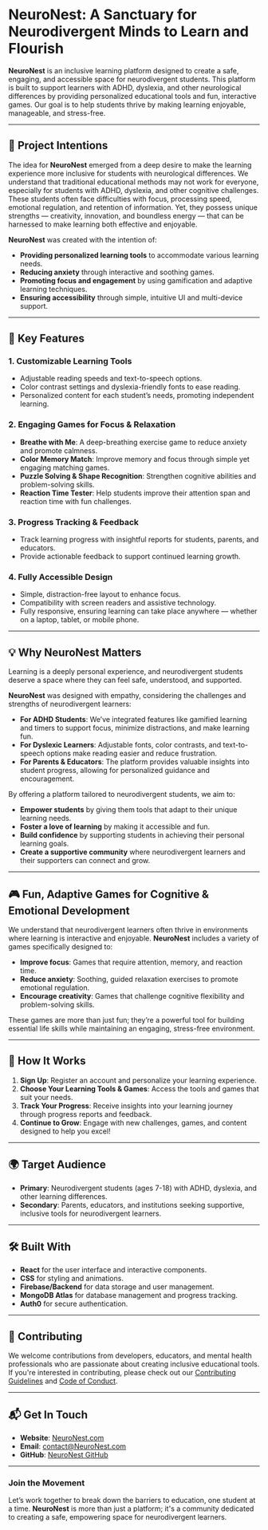 # NeuroNest: A Sanctuary for Neurodivergent Minds to Learn and Flourish

**NeuroNest** is an inclusive learning platform designed to create a safe, engaging, and accessible space for neurodivergent students. This platform is built to support learners with ADHD, dyslexia, and other neurological differences by providing personalized educational tools and fun, interactive games. Our goal is to help students thrive by making learning enjoyable, manageable, and stress-free.

---

## 🌟 Project Intentions

The idea for **NeuroNest** emerged from a deep desire to make the learning experience more inclusive for students with neurological differences. We understand that traditional educational methods may not work for everyone, especially for students with ADHD, dyslexia, and other cognitive challenges. These students often face difficulties with focus, processing speed, emotional regulation, and retention of information. Yet, they possess unique strengths — creativity, innovation, and boundless energy — that can be harnessed to make learning both effective and enjoyable.

**NeuroNest** was created with the intention of:

- **Providing personalized learning tools** to accommodate various learning needs.
- **Reducing anxiety** through interactive and soothing games.
- **Promoting focus and engagement** by using gamification and adaptive learning techniques.
- **Ensuring accessibility** through simple, intuitive UI and multi-device support.

---

## 🧩 Key Features

### 1. **Customizable Learning Tools**
- Adjustable reading speeds and text-to-speech options.
- Color contrast settings and dyslexia-friendly fonts to ease reading.
- Personalized content for each student’s needs, promoting independent learning.

### 2. **Engaging Games for Focus & Relaxation**
- **Breathe with Me**: A deep-breathing exercise game to reduce anxiety and promote calmness.
- **Color Memory Match**: Improve memory and focus through simple yet engaging matching games.
- **Puzzle Solving & Shape Recognition**: Strengthen cognitive abilities and problem-solving skills.
- **Reaction Time Tester**: Help students improve their attention span and reaction time with fun challenges.

### 3. **Progress Tracking & Feedback**
- Track learning progress with insightful reports for students, parents, and educators.
- Provide actionable feedback to support continued learning growth.

### 4. **Fully Accessible Design**
- Simple, distraction-free layout to enhance focus.
- Compatibility with screen readers and assistive technology.
- Fully responsive, ensuring learning can take place anywhere — whether on a laptop, tablet, or mobile phone.

---

## 💡 Why NeuroNest Matters

Learning is a deeply personal experience, and neurodivergent students deserve a space where they can feel safe, understood, and supported. 

**NeuroNest** was designed with empathy, considering the challenges and strengths of neurodivergent learners:

- **For ADHD Students**: We’ve integrated features like gamified learning and timers to support focus, minimize distractions, and make learning fun.
- **For Dyslexic Learners**: Adjustable fonts, color contrasts, and text-to-speech options make reading easier and reduce frustration.
- **For Parents & Educators**: The platform provides valuable insights into student progress, allowing for personalized guidance and encouragement.

By offering a platform tailored to neurodivergent students, we aim to:

- **Empower students** by giving them tools that adapt to their unique learning needs.
- **Foster a love of learning** by making it accessible and fun.
- **Build confidence** by supporting students in achieving their personal learning goals.
- **Create a supportive community** where neurodivergent learners and their supporters can connect and grow.

---

## 🎮 Fun, Adaptive Games for Cognitive & Emotional Development

We understand that neurodivergent learners often thrive in environments where learning is interactive and enjoyable. **NeuroNest** includes a variety of games specifically designed to:

- **Improve focus**: Games that require attention, memory, and reaction time.
- **Reduce anxiety**: Soothing, guided relaxation exercises to promote emotional regulation.
- **Encourage creativity**: Games that challenge cognitive flexibility and problem-solving skills.

These games are more than just fun; they’re a powerful tool for building essential life skills while maintaining an engaging, stress-free environment.

---

## 🚀 How It Works

1. **Sign Up**: Register an account and personalize your learning experience.
2. **Choose Your Learning Tools & Games**: Access the tools and games that suit your needs.
3. **Track Your Progress**: Receive insights into your learning journey through progress reports and feedback.
4. **Continue to Grow**: Engage with new challenges, games, and content designed to help you excel!

---

## 🌍 Target Audience

- **Primary**: Neurodivergent students (ages 7-18) with ADHD, dyslexia, and other learning differences.
- **Secondary**: Parents, educators, and institutions seeking supportive, inclusive tools for neurodivergent learners.

---

## 🛠️ Built With

- **React** for the user interface and interactive components.
- **CSS** for styling and animations.
- **Firebase/Backend** for data storage and user management.
- **MongoDB Atlas** for database management and progress tracking.
- **Auth0** for secure authentication.

---

## 🎯 Contributing

We welcome contributions from developers, educators, and mental health professionals who are passionate about creating inclusive educational tools. If you're interested in contributing, please check out our [Contributing Guidelines](#) and [Code of Conduct](#).

---

## 📬 Get In Touch

- **Website**: [NeuroNest.com](#)
- **Email**: contact@NeuroNest.com
- **GitHub**: [NeuroNest GitHub](https://github.com/your-repo-link)

---

### Join the Movement

Let’s work together to break down the barriers to education, one student at a time. **NeuroNest** is more than just a platform; it's a community dedicated to creating a safe, empowering space for neurodivergent learners.


